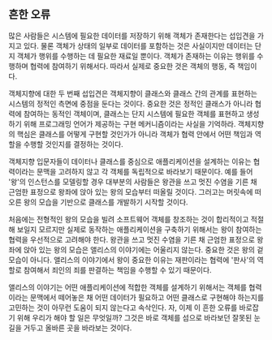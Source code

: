 ## 흔한 오류
많은 사람들은 시스템에 필요한 데이터를 저장하기 위해 객체가 존재한다는 섭입견을 가지고 있다. 물론 객체가 상태의 일부로 데이터를 포함하는 것은 사실이지만 데이터는 단지 객체가 행위를 수행하는 데 필요한 재료일 뿐이다. 객체가 존재하는 이유는 행위를 수행하며 협력에 참여하기 위해서다. 따라서 실제로 중요한 것은 객체의 행동, 즉 책임이다.

객체지향에 대한 두 번째 섭입견은 객체지향이 클래스와 클래스 간의 관계를 표현하는 시스템의 정적인 측면에 중점을 둔다는 것이다. 중요한 것은 정적인 클래스가 아니라 협력에 참여하는 동적인 객체이며, 클래스는 단지 시스템에 필요한 객체를 표현하고 생성하기 위해 프로그래밍 언어가 제공하는 구현 메커니즘이라는 사실을 기억하라. 객체지향의 핵심은 클래스를 어떻게 구현할 것인가가 아니라 객체가 협력 안에서 어떤 책임과 역할을 수행할 것인지를 결정하는 것이다.

객체지향 입문자들이 데이터나 클래스를 중심으로 애플리케이션을 설계하는 이유는 협력이라는 문맥을 고려하지 않고 각 객체를 독립적으로 바라보기 때문이다. 예를 들어 '왕'의 인스턴스를 모델링할 경우 대부분의 사람들은 왕관을 쓰고 멋진 수염을 기른 채 근엄한 표정으로 왕좌에 앉아 있는 왕의 모습부터 떠올릴 것이다. 그러고는 머릿속에 떠오른 왕의 모습을 기반으로 클래스를 개발하기 시작할 것이다.

처음에는 전형적인 왕의 모습을 빌려 소프트웨어 객체를 창조하는 것이 합리적이고 적절해 보일지 모르지만 실제로 동작하는 애플리케이션을 구축하기 위해서는 왕이 참여하는 협력을 우선적으로 고려해야 한다. 왕관을 쓰고 멋진 수염을 기른 채 근엄한 표정으로 왕좌에 앉아 있는 왕의 모습은 앨리스의 이야기에는 어울리지 않는다. 중요한 것은 왕의 겉모습이 아니다. 앨리스의 이야기에서 왕이 중요한 이유는 재판이라는 협력에 '판사'의 역할로 참여해서 죄인의 죄를 판결하는 책임을 수행할 수 있기 때문이다.

앨리스의 이야기는 어떤 애플리케이션에 적합한 객체를 설계하기 위해서는 객체를 협력이라는 문맥에서 떼어놓은 채 어떤 데이터가 필요하고 어떤 클래스로 구현해야 하는지를 고민하는 것이 아무런 도움이 되지 않는다고 속삭인다. 자, 이제 이 흔한 오류를 바로잡기 위해 우리가 해야 할 일은 무엇일까? 그것은 바로 객체를 섬으로 바라보던 잘못된 눈길을 거두고 올바른 곳을 바라보는 것이다.